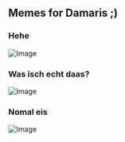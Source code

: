 ## Memes for Damaris ;)

### Hehe

![Image](https://img-9gag-fun.9cache.com/photo/aWYX06A_700bwp.webp)

### Was isch echt daas?

![Image](https://img-9gag-fun.9cache.com/photo/aV3r9jv_700bwp.webp)

### Nomal eis

![Image](https://img-9gag-fun.9cache.com/photo/abY8mEr_460swp.webp)

